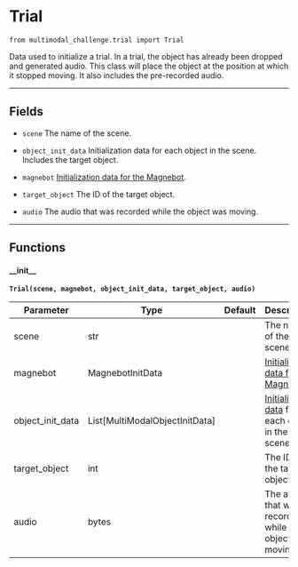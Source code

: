 # Trial

`from multimodal_challenge.trial import Trial`

Data used to initialize a trial. In a trial, the object has already been dropped and generated audio.
This class will place the object at the position at which it stopped moving.
It also includes the pre-recorded audio.

***

## Fields

- `scene` The name of the scene.

- `object_init_data` Initialization data for each object in the scene. Includes the target object.

- `magnebot` [Initialization data for the Magnebot](magnebot_init_data.md).

- `target_object` The ID of the target object.

- `audio` The audio that was recorded while the object was moving.

***

## Functions

#### \_\_init\_\_

**`Trial(scene, magnebot, object_init_data, target_object, audio)`**

| Parameter | Type | Default | Description |
| --- | --- | --- | --- |
| scene |  str |  | The name of the scene. |
| magnebot |  MagnebotInitData |  | [Initialization data for the Magnebot](magnebot_init_data.md). |
| object_init_data |  List[MultiModalObjectInitData] |  | [Initialization data](multimodal_object_init_data.md) for each object in the scene. |
| target_object |  int |  | The ID of the target object. |
| audio |  bytes |  | The audio that was recorded while the object was moving. |

